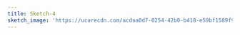```yaml
---
title: Sketch-4
sketch_image: 'https://ucarecdn.com/acdaa0d7-0254-42b0-b418-e59bf1589f98/'
---
```


